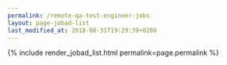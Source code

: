 ```yaml
---
permalink: /remote-qa-test-engineer-jobs
layout: page-jobad-list
last_modified_at: 2018-08-31T19:29:39+0200
---
```

{% include render_jobad_list.html permalink=page.permalink %}


